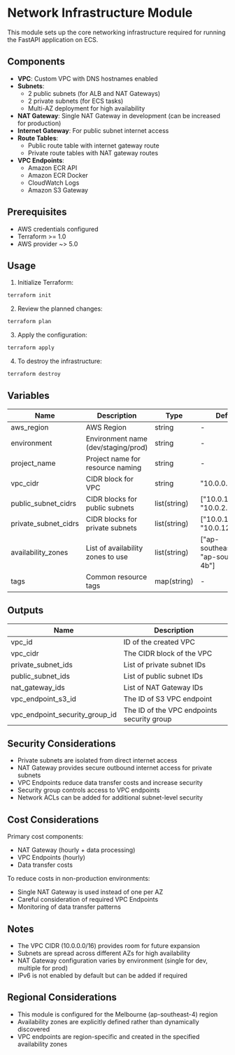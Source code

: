 # Network Infrastructure Module

This module sets up the core networking infrastructure required for running the FastAPI application on ECS.

## Components

- **VPC**: Custom VPC with DNS hostnames enabled
- **Subnets**:
  - 2 public subnets (for ALB and NAT Gateways)
  - 2 private subnets (for ECS tasks)
  - Multi-AZ deployment for high availability
- **NAT Gateway**: Single NAT Gateway in development (can be increased for production)
- **Internet Gateway**: For public subnet internet access
- **Route Tables**:
  - Public route table with internet gateway route
  - Private route tables with NAT gateway routes
- **VPC Endpoints**:
  - Amazon ECR API
  - Amazon ECR Docker
  - CloudWatch Logs
  - Amazon S3 Gateway

## Prerequisites

- AWS credentials configured
- Terraform >= 1.0
- AWS provider ~> 5.0

## Usage

1. Initialize Terraform:

```bash
terraform init
```

2. Review the planned changes:

```bash
terraform plan
```

3. Apply the configuration:

```bash
terraform apply
```

4. To destroy the infrastructure:

```bash
terraform destroy
```

## Variables

| Name                 | Description                         | Type         | Default                                |
| -------------------- | ----------------------------------- | ------------ | -------------------------------------- |
| aws_region           | AWS Region                          | string       | -                                      |
| environment          | Environment name (dev/staging/prod) | string       | -                                      |
| project_name         | Project name for resource naming    | string       | -                                      |
| vpc_cidr             | CIDR block for VPC                  | string       | "10.0.0.0/16"                          |
| public_subnet_cidrs  | CIDR blocks for public subnets      | list(string) | ["10.0.1.0/24", "10.0.2.0/24"]         |
| private_subnet_cidrs | CIDR blocks for private subnets     | list(string) | ["10.0.11.0/24", "10.0.12.0/24"]       |
| availability_zones   | List of availability zones to use   | list(string) | ["ap-southeast-4a", "ap-southeast-4b"] |
| tags                 | Common resource tags                | map(string)  | -                                      |

## Outputs

| Name                           | Description                                |
| ------------------------------ | ------------------------------------------ |
| vpc_id                         | ID of the created VPC                      |
| vpc_cidr                       | The CIDR block of the VPC                  |
| private_subnet_ids             | List of private subnet IDs                 |
| public_subnet_ids              | List of public subnet IDs                  |
| nat_gateway_ids                | List of NAT Gateway IDs                    |
| vpc_endpoint_s3_id             | The ID of S3 VPC endpoint                  |
| vpc_endpoint_security_group_id | The ID of the VPC endpoints security group |

## Security Considerations

- Private subnets are isolated from direct internet access
- NAT Gateway provides secure outbound internet access for private subnets
- VPC Endpoints reduce data transfer costs and increase security
- Security group controls access to VPC endpoints
- Network ACLs can be added for additional subnet-level security

## Cost Considerations

Primary cost components:

- NAT Gateway (hourly + data processing)
- VPC Endpoints (hourly)
- Data transfer costs

To reduce costs in non-production environments:

- Single NAT Gateway is used instead of one per AZ
- Careful consideration of required VPC Endpoints
- Monitoring of data transfer patterns

## Notes

- The VPC CIDR (10.0.0.0/16) provides room for future expansion
- Subnets are spread across different AZs for high availability
- NAT Gateway configuration varies by environment (single for dev, multiple for prod)
- IPv6 is not enabled by default but can be added if required

## Regional Considerations

- This module is configured for the Melbourne (ap-southeast-4) region
- Availability zones are explicitly defined rather than dynamically discovered
- VPC endpoints are region-specific and created in the specified availability zones
